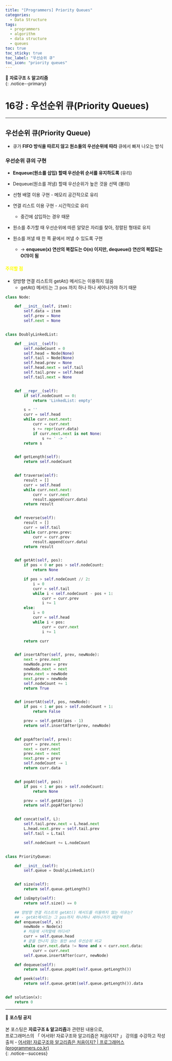 ```yaml
---
title: "[Programmers] Priority Queues"
categories:
  - Data Structure
tags:
  - programmers
  - algorithm
  - data structure
  - queues
toc: true
toc_sticky: true
toc_label: "우선순위 큐"
toc_icon: "priority queues"
---
```


📌 **자료구조** & **알고리즘**<br>
{: .notice--primary}

# 16강 : 우선순위 큐(Priority Queues)
---

## 우선순위 큐(Priority Queue)
- 큐가 **FIFO 방식을 따르지 않고 원소들의 우선순위에 따라** 큐에서 빠져 나오는 방식

### 우선순위 큐의 구현
- **Enqueue(원소를 삽입) 할때 우선순위 순서를 유지하도록** (유리)
- Dequeue(원소를 꺼냄) 할때 우선순위가 높은 것을 선택 (불리)


- 선형 배열 이용 구현 - 메모리 공간적으로 유리
- 연결 리스트 이용 구현 - 시간적으로 유리
  - 중간에 삽입하는 경우 때문


- 원소를 추가할 때 우선순위에 따른 알맞은 자리를 찾아, 정렬된 형태로 유지
- 원소를 꺼낼 때 한 쪽 끝에서 꺼낼 수 있도록 구현
  - -> **enqueue(x) 연산의 복잡도는 O(n) 이지만, dequeue() 연산의 복잡도는 O(1)이 됨**

#### <span style="color:yellow">주의할 점</span>
- 양방향 연결 리스트의 getAt() 메서드는 이용하지 않음
  - getAt() 메서드는 그 pos 까지 하나 하나 세어나가야 하기 때문

```python
class Node:

    def __init__(self, item):
        self.data = item
        self.prev = None
        self.next = None


class DoublyLinkedList:

    def __init__(self):
        self.nodeCount = 0
        self.head = Node(None)
        self.tail = Node(None)
        self.head.prev = None
        self.head.next = self.tail
        self.tail.prev = self.head
        self.tail.next = None


    def __repr__(self):
        if self.nodeCount == 0:
            return 'LinkedList: empty'

        s = ''
        curr = self.head
        while curr.next.next:
            curr = curr.next
            s += repr(curr.data)
            if curr.next.next is not None:
                s += ' -> '
        return s


    def getLength(self):
        return self.nodeCount


    def traverse(self):
        result = []
        curr = self.head
        while curr.next.next:
            curr = curr.next
            result.append(curr.data)
        return result


    def reverse(self):
        result = []
        curr = self.tail
        while curr.prev.prev:
            curr = curr.prev
            result.append(curr.data)
        return result


    def getAt(self, pos):
        if pos < 0 or pos > self.nodeCount:
            return None

        if pos > self.nodeCount // 2:
            i = 0
            curr = self.tail
            while i < self.nodeCount - pos + 1:
                curr = curr.prev
                i += 1
        else:
            i = 0
            curr = self.head
            while i < pos:
                curr = curr.next
                i += 1

        return curr


    def insertAfter(self, prev, newNode):
        next = prev.next
        newNode.prev = prev
        newNode.next = next
        prev.next = newNode
        next.prev = newNode
        self.nodeCount += 1
        return True


    def insertAt(self, pos, newNode):
        if pos < 1 or pos > self.nodeCount + 1:
            return False

        prev = self.getAt(pos - 1)
        return self.insertAfter(prev, newNode)


    def popAfter(self, prev):
        curr = prev.next
        next = curr.next
        prev.next = next
        next.prev = prev
        self.nodeCount -= 1
        return curr.data


    def popAt(self, pos):
        if pos < 1 or pos > self.nodeCount:
            return None

        prev = self.getAt(pos - 1)
        return self.popAfter(prev)


    def concat(self, L):
        self.tail.prev.next = L.head.next
        L.head.next.prev = self.tail.prev
        self.tail = L.tail

        self.nodeCount += L.nodeCount


class PriorityQueue:

    def __init__(self):
        self.queue = DoublyLinkedList()


    def size(self):
        return self.queue.getLength()

    def isEmpty(self):
        return self.size() == 0

    ## 양방향 연결 리스트의 getAt() 메서드를 이용하지 않는 이유는?
    ## - getAt메서드는 그 pos까지 하나하나 세어나가기 때문에
    def enqueue(self, x):
      	newNode = Node(x)
        # 처음에 시작할때 어디서?
        curr = self.queue.head
        # 끝을 만나지 않는 동안 and 우선순위 비교
        while curr.next.data != None and x < curr.next.data:
          	curr = curr.next
        self.queue.insertAfter(curr, newNode)

    def dequeue(self):
        return self.queue.popAt(self.queue.getLength())

    def peek(self):
        return self.queue.getAt(self.queue.getLength()).data


def solution(x):
    return 0
```
---



🔔 **포스팅 공지** <br><br>
본 포스팅은 **자료구조 & 알고리즘**과 관련된 내용으로,<br>
프로그래머스의 「 어서와! 자료구조와 알고리즘은 처음이지? 」 강의를 수강하고 작성<br>
출처 - [어서와! 자료구조와 알고리즘은 처음이지? | 프로그래머스 (programmers.co.kr)](https://programmers.co.kr/learn/courses/57)<br>
{: .notice--success}